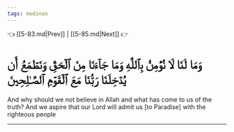 ```yaml
---
tags: medinan
---
```


👈 [[5-83.md|Prev]] | [[5-85.md|Next]] 👉

# وَمَا لَنَا لَا نُؤۡمِنُ بِٱللَّهِ وَمَا جَآءَنَا مِنَ ٱلۡحَقِّ وَنَطۡمَعُ أَن يُدۡخِلَنَا رَبُّنَا مَعَ ٱلۡقَوۡمِ ٱلصَّـٰلِحِينَ

And why should we not believe in Allah and what has come to us of the truth? And we aspire that our Lord will admit us [to Paradise] with the righteous people

---

